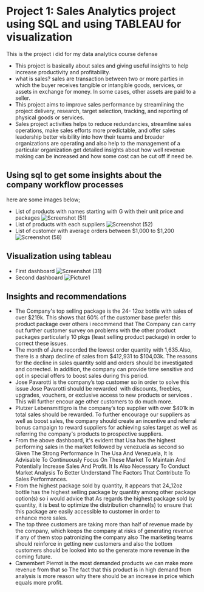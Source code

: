 # Project 1: Sales Analytics project using SQL and using TABLEAU for visualization

This is the project i did for my data analytics course defense 
* This project is basically about sales and giving useful insights to help increase productivity and profitability.
* what is sales? sales are transaction between two or more parties in which the buyer receives tangible or intangible goods, services, or assets in exchange for money. In some 
cases, other assets are paid to a seller.
* This project aims to improve sales performance by streamlining the project delivery, research, target selection, tracking, and reporting of physical goods or services.
* Sales project activities helps to reduce redundancies, streamline sales operations, make sales efforts more predictable, and offer sales leadership better visibility into 
how their teams and broader organizations are operating and also help to the management of a particular organization get detailed insights about how well revenue making can be increased and how some cost can be cut off if need be.

## Using sql to get some insights about the company workflow processes
here are some images below;
* List of products with names starting with G with their unit price and packages
![Screenshot (51)](https://github.com/olqkunle/olqkunle-s-portfolio/assets/84230867/64f7d834-7f27-4399-9dd9-767c24dcedae)
* List of products with each suppliers
![Screenshot (52)](https://github.com/olqkunle/olqkunle-s-portfolio/assets/84230867/d13a33b2-7431-48c8-a633-3a7d267cd01e)
* List of customer with average orders between $1,000 to $1,200
![Screenshot (58)](https://github.com/olqkunle/olqkunle-s-portfolio/assets/84230867/a7135b23-63f9-4732-ab64-e5f499c16eaf)

## Visualization using tableau
* First dashboard
![Screenshot (31)](https://github.com/olqkunle/olqkunle-s-portfolio/assets/84230867/0d3ed06a-173a-4cd8-b998-4d55ecc0b615)
* Second dashboard
![Picture1](https://github.com/olqkunle/olqkunle-s-portfolio/assets/84230867/297e0e93-c8dc-41ba-bbea-ac5d8667276e)


## Insights and recommendations
* The Company's top selling package is the 24- 12oz bottle with sales of over $219k. This shows that 60% of the customer base prefer this product package over others i  recommend that The Company can carry out further customer survey on problems with the other product packages particularly 10 pkgs (least selling product package) in order to correct these issues. 
* The month of June recorded the lowest order quantity with 1,635.Also, there is a sharp decline of sales from $412,931 to $104,03k. The reasons for the decline in sales quantity sold and orders should be investigated and corrected. In addition, the company can provide time sensitive and opt in special offers to boost sales during this period.
* Jose Pavarotti is the company’s top customer so in order to solve this issue Jose Pavarotti should be rewarded  with discounts, freebies, upgrades, vouchers, or exclusive access to new products or services . This will further encour age other customers to do much more.
* Plutzer Lebensmittlgro is the company’s top supplier with over $401k in total sales should be rewarded. To further encourage our suppliers as well as boost sales, the company should create an incentive and referral bonus campaign to reward suppliers for achieving sales target as well as referring the company's products to prospective suppliers. 
* From the above dashboard, it's evident that Usa has the highest performing sales in the market followed by venezuela as second so Given The Strong Performance In The Usa And Venezuela, It Is Advisable To Continuously Focus On These Market To Maintain And Potentially Increase Sales And Profit. It Is Also Necessary To Conduct Market Analysis To Better Understand The Factors That Contribute To Sales Performances. 
* From the highest package sold by quantity, it appears that 24_12oz bottle has the highest selling package by quantity among other package option(s) so i would advice that As regards the highest package sold by quantity, it is best to optimize the distribution channel(s) to ensure that this package are easily accessible to customer in order to enhance more sales.
* The top three customers are taking more than half of revenue made by the company, which keeps the company at risks of generating revenue if any of them stop patronizing the company also The marketing teams should reinforce in getting new customers and also the bottom customers should be looked into so the generate more revenue in the coming future.
* Camembert Pierrot is the most demanded products we can make more revenue from that so The fact that this product is in high demand from analysis is more reason why there should be an increase in price which equals more profit.

